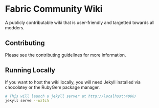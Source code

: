 # Fabric Community Wiki

A publicly contributable wiki that is user-friendly and targetted towards all modders.

## Contributing

Please see the contributing guidelines for more information.

## Running Locally

If you want to host the wiki locally, you will need Jekyll installed via chocolatey or the RubyGem package manager.

```bash
# This will launch a jekyll server at http://localhost:4000/
jekyll serve --watch
```

